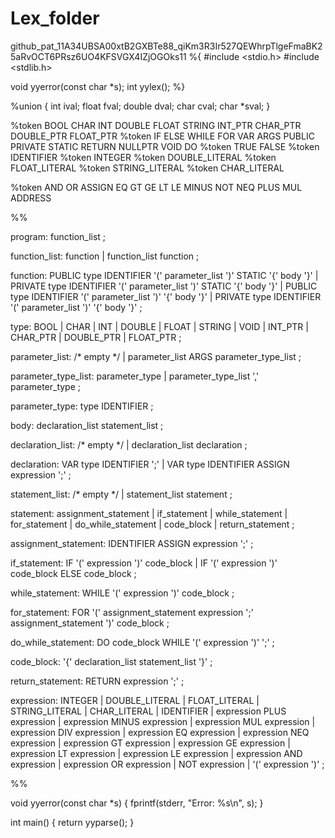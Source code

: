 # Lex_folder
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11
%{
#include <stdio.h>
#include <stdlib.h>

void yyerror(const char *s);
int yylex();
%}

%union {
    int ival;
    float fval;
    double dval;
    char cval;
    char *sval;
}

%token <ival> BOOL CHAR INT DOUBLE FLOAT STRING INT_PTR CHAR_PTR DOUBLE_PTR FLOAT_PTR
%token <ival> IF ELSE WHILE FOR VAR ARGS PUBLIC PRIVATE STATIC RETURN NULLPTR VOID DO
%token <ival> TRUE FALSE
%token <sval> IDENTIFIER
%token <ival> INTEGER
%token <dval> DOUBLE_LITERAL
%token <fval> FLOAT_LITERAL
%token <sval> STRING_LITERAL
%token <cval> CHAR_LITERAL

%token AND OR ASSIGN EQ GT GE LT LE MINUS NOT NEQ PLUS MUL ADDRESS

%%

program:
    function_list
    ;

function_list:
    function
    | function_list function
    ;

function:
    PUBLIC type IDENTIFIER '(' parameter_list ')' STATIC '{' body '}'
    | PRIVATE type IDENTIFIER '(' parameter_list ')' STATIC '{' body '}'
    | PUBLIC type IDENTIFIER '(' parameter_list ')' '{' body '}'
    | PRIVATE type IDENTIFIER '(' parameter_list ')' '{' body '}'
    ;

type:
    BOOL
    | CHAR
    | INT
    | DOUBLE
    | FLOAT
    | STRING
    | VOID
    | INT_PTR
    | CHAR_PTR
    | DOUBLE_PTR
    | FLOAT_PTR
    ;

parameter_list:
    /* empty */
    | parameter_list ARGS parameter_type_list
    ;

parameter_type_list:
    parameter_type
    | parameter_type_list ',' parameter_type
    ;

parameter_type:
    type IDENTIFIER
    ;

body:
    declaration_list statement_list
    ;

declaration_list:
    /* empty */
    | declaration_list declaration
    ;

declaration:
    VAR type IDENTIFIER ';'
    | VAR type IDENTIFIER ASSIGN expression ';'
    ;

statement_list:
    /* empty */
    | statement_list statement
    ;

statement:
    assignment_statement
    | if_statement
    | while_statement
    | for_statement
    | do_while_statement
    | code_block
    | return_statement
    ;

assignment_statement:
    IDENTIFIER ASSIGN expression ';'
    ;

if_statement:
    IF '(' expression ')' code_block
    | IF '(' expression ')' code_block ELSE code_block
    ;

while_statement:
    WHILE '(' expression ')' code_block
    ;

for_statement:
    FOR '(' assignment_statement expression ';' assignment_statement ')' code_block
    ;

do_while_statement:
    DO code_block WHILE '(' expression ')' ';'
    ;

code_block:
    '{' declaration_list statement_list '}'
    ;

return_statement:
    RETURN expression ';'
    ;

expression:
    INTEGER
    | DOUBLE_LITERAL
    | FLOAT_LITERAL
    | STRING_LITERAL
    | CHAR_LITERAL
    | IDENTIFIER
    | expression PLUS expression
    | expression MINUS expression
    | expression MUL expression
    | expression DIV expression
    | expression EQ expression
    | expression NEQ expression
    | expression GT expression
    | expression GE expression
    | expression LT expression
    | expression LE expression
    | expression AND expression
    | expression OR expression
    | NOT expression
    | '(' expression ')'
    ;

%%

void yyerror(const char *s) {
    fprintf(stderr, "Error: %s\n", s);
}

int main() {
    return yyparse();
}


